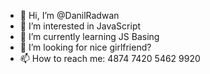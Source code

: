 - 👋 Hi, I’m @DanilRadwan
- 👀 I’m interested in JavaScript
- 🌱 I’m currently learning JS Basing
- 💞️ I’m looking for nice girlfriend?
- 📫 How to reach me: 4874 7420 5462 9920

<!---
DanilRadwan/DanilRadwan is a ✨ special ✨ repository because its `README.md` (this file) appears on your GitHub profile.
You can click the Preview link to take a look at your changes.
--->
